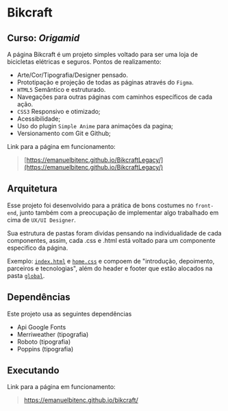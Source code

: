 # Bikcraft

## Curso: _Origamid_

A página Bikcraft é um projeto simples voltado para ser uma loja de bicicletas elétricas e seguros. Pontos de realizamento:

- Arte/Cor/Tipografia/Designer pensado.
- Prototipação e projeção de todas as páginas através do `Figma`.
- `HTML5` Semântico e estruturado.
- Navegações para outras páginas com caminhos específicos de cada ação.
- `CSS3` Responsivo e otimizado;
- Acessibilidade;
- Uso do plugin `Simple Anime` para animações da pagina;
- Versionamento com Git e Github;

Link para a página em funcionamento:

> [https://emanuelbitenc.github.io/BikcraftLegacy/](https://emanuelbitenc.github.io/BikcraftLegacy/)

## Arquitetura

Esse projeto foi desenvolvido para a prática de bons costumes no `front-end`, junto também com a preocupação de implementar algo trabalhado em cima de `UX/UI Designer`.

Sua estrutura de pastas foram dividas pensando na individualidade de cada componentes, assim, cada .css e .html está voltado para um componente especifico da página.

Exemplo:
[`index.html`](index.html) e [`home.css`](css/home) e compoem de "introdução, depoimento, parceiros e tecnologias", além do header e footer que estão alocados na pasta [`global`](css/global).

## Dependências

Este projeto usa as seguintes dependências

- Api Google Fonts
- Merriweather (tipografia)
- Roboto (tipografia)
- Poppins (tipografia)

## Executando

Link para a página em funcionamento:

> https://emanuelbitenc.github.io/bikcraft/
